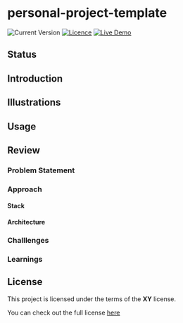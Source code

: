 # personal-project-template
<!--replace `my-project` with the projects name-->
![Current Version](https://img.shields.io/github/package-json/v/NoahLiechti/my-project?style=social)
[![Licence](https://img.shields.io/github/license/NoahLiechti/my-projec?style=social)](https://github.com/NoahLiechti/my-project/blob/main/LICENSE)
[![Live Demo](https://img.shields.io/badge/Demo-Online-green.svg?style=social)](https://my-project.com)
## Status
## Introduction
## Illustrations
## Usage
## Review
### Problem Statement
### Approach
#### Stack
#### Architecture
### Challlenges
### Learnings
## License
This project is licensed under the terms of the **XY** license.

You can check out the full license [here](https://github.com/NoahLiechti/my-project/blob/main/LICENSE)
